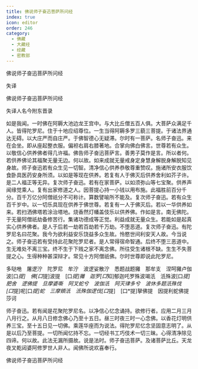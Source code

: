 ```yaml
---
title: 佛说师子奋迅菩萨所问经
index: true
icon: editor
order: 246
category:
  - 佛藏
  - 大藏经
  - 经藏
  - 密教部
---
```


  佛说师子奋迅菩萨所问经  

失译  

佛说师子奋迅菩萨所问经  

失译人名今附东晋录  

如是我闻。一时佛在阿耨大池边龙王宫中。与大比丘僧五百人俱。大菩萨众满足千人。皆得陀罗尼。住于十地应绍尊位。一生当得阿耨多罗三藐三菩提。于诸法界通达无碍。以大庄严而自庄严。于佛智德心无疑滞。尔时有一菩萨。名师子奋迅。来在会坐。即从座起整衣服。偏袒右肩右膝著地。合掌向佛白佛言。世尊若有众生。以敬信心供养佛者得几许福。佛告师子奋迅菩萨言。善男子莫作是言。所以者何。若供养佛论其福聚无量无边。何以故。如来成就无量戒身定身慧身解脱身解脱知见身故。师子奋迅若有众生见一切智。清净信心供养恭敬尊重赞叹。施诸所安衣服饮食卧具医药安身所须。以如是等现在供养。若复有人于佛灭后供养舍利如芥子许。是二人福正等无异。复次师子奋迅。若有在家菩萨。以如须弥山等七宝聚。供养声闻缘觉乘人。复有出家修道之人。因菩提心持一小钱以用布施。此福胜前百分千分。百千万亿分阿僧祇分不可称计。算数譬喻所不能及。复次师子奋迅。若有众生百千岁中。以一切乐具现在供养于佛世尊。若复有一人于佛灭后。若以一华供养如来。若扫洒佛塔若涂治塔地。烧香然灯幡盖伎乐以供养佛。作如是言。南无佛陀。于无量阿僧祇劫备修苦行。集诸功德成等正觉。利益成就无量众生。若能如是起真实心供养佛者。是人于后若一劫若百劫若千万劫。不堕恶道。复次师子奋迅。有陀罗尼名曰花聚。我今为欲利益安乐饶益多众生故。怜愍世间利安天人故。今当说之。师子奋迅若有受持此花聚陀罗尼者。是人常得宿命智通。后终不堕三恶道中。生无难处不离三宝。终不生于下贱之家不离念佛。所往受生诸根不缺。生生不失菩提之心。生得种种甚深辩才。常见十方阿僧祇佛。尔时世尊即说此陀罗尼。  

多哒咃　屠逻泞　陀罗尼　牟泞　波逻娑散泞　悉题战题攡　那牟支　涅呵攡卢伽波[口*提]　佛[口*提]波提　[口*提]攡　迦罗[口*知]郁迦吒罗殊波竭汦　汦殊波[口*提]　肥舍　逻佛提　旦摩婆嘶　阿叉蛇兮　波伽汦　阿灭律多兮　波休多题汦殊伐　[口*提]呢[口*提]蛇　三摩頞汦　汦殊伽逻伐[口*提]　[口*提]拏佛提　因提利蛇佛提　莎诃  

师子奋迅。若有闻是花聚陀罗尼名。以净信心忆念诵持。欲修行者。应用二月三月八月行之。从月八日修念佛心乃至十五日。昼三时夜三时一心念佛。以香花灯明供养三宝。至十五日见一切佛。乘莲华座而为说法。得陀罗尼忆念坚固意志明了。从是以后乃至菩提。一切所闻忆持不忘。一切经书工巧伎术一切三昧。心得清净除见四谛。何以故。此法无漏所摄故。说是法时。师子奋迅菩萨。及诸菩萨比丘。天龙夜叉乾闼婆阿修罗世人非人。闻佛所说欢喜奉行。  

佛说师子奋迅菩萨所问经  
